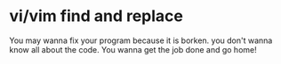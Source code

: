 # vi/vim find and replace

You may wanna fix your program because it is borken. you don't wanna know all about the code. 
You wanna get the job done and go home!
